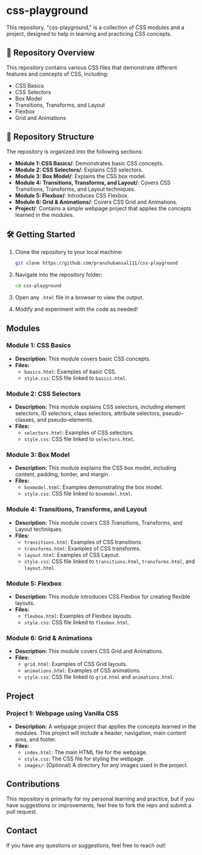 # css-playground

This repository, "css-playground," is a collection of CSS modules and a project, designed to help in learning and practicing CSS concepts.

## 🚀 Repository Overview
This repository contains various CSS files that demonstrate different features and concepts of CSS, including:
-   CSS Basics
-   CSS Selectors
-   Box Model
-   Transitions, Transforms, and Layout
-   Flexbox
-   Grid and Animations

## 📂 Repository Structure
The repository is organized into the following sections:
-   **Module 1: CSS Basics/**: Demonstrates basic CSS concepts.
-   **Module 2: CSS Selectors/**: Explains CSS selectors.
-   **Module 3: Box Model/**: Explains the CSS box model.
-   **Module 4: Transitions, Transforms, and Layout/**: Covers CSS Transitions, Transforms, and Layout techniques.
-   **Module 5: Flexbox/**: Introduces CSS Flexbox.
-   **Module 6: Grid & Animations/**: Covers CSS Grid and Animations.
-   **Project/**: Contains a simple webpage project that applies the concepts learned in the modules.

## 🛠️ Getting Started

1.  Clone the repository to your local machine:

    ```sh
    git clone https://github.com/pranshubansal111/css-playground
    ```
2.  Navigate into the repository folder:

    ```sh
    cd css-playground
    ```
3.  Open any `.html` file in a browser to view the output.
4.  Modify and experiment with the code as needed!

## Modules

### Module 1: CSS Basics

* **Description:** This module covers basic CSS concepts.
* **Files:**
    * `basics.html`: Examples of basic CSS.
    * `style.css`: CSS file linked to `basics.html`.

### Module 2: CSS Selectors

* **Description:** This module explains CSS selectors, including element selectors, ID selectors, class selectors, attribute selectors, pseudo-classes, and pseudo-elements.
* **Files:**
    * `selectors.html`: Examples of  CSS selectors.
    * `style.css`: CSS file linked to `selectors.html`.

### Module 3: Box Model

* **Description:** This module explains the CSS box model, including content, padding, border, and margin.
* **Files:**
    * `boxmodel.html`: Examples demonstrating the box model.
    * `style.css`: CSS file linked to `boxmodel.html`.

### Module 4: Transitions, Transforms, and Layout

* **Description:** This module covers CSS Transitions, Transforms, and Layout techniques.
* **Files:**
    * `transitions.html`: Examples of CSS transitions.
     * `transforms.html`: Examples of CSS transforms.
    * `layout.html`: Examples of CSS Layout.
    * `style.css`: CSS file linked to  `transitions.html`, `transforms.html`, and `layout.html`.

### Module 5: Flexbox

* **Description:** This module introduces CSS Flexbox for creating flexible layouts.
* **Files:**
    * `flexbox.html`: Examples of Flexbox layouts.
    * `style.css`: CSS file linked to `flexbox.html`.

### Module 6: Grid & Animations

* **Description:** This module covers CSS Grid and Animations.
* **Files:**
    * `grid.html`: Examples of CSS Grid layouts.
    * `animations.html`: Examples of CSS animations.
    * `style.css`: CSS file linked to `grid.html` and `animations.html`.

## Project

### Project 1: Webpage using Vanilla CSS

* **Description:** A webpage project that applies the concepts learned in the modules. This project will include a header, navigation, main content area, and footer.
* **Files:**
    * `index.html`: The main HTML file for the webpage.
    * `style.css`: The CSS file for styling the webpage.
    * `images/`: (Optional) A directory for any images used in the project.

## Contributions

This repository is primarily for my personal learning and practice, but if you have suggestions or improvements, feel free to fork the repo and submit a pull request.

## Contact

If you have any questions or suggestions, feel free to reach out!
